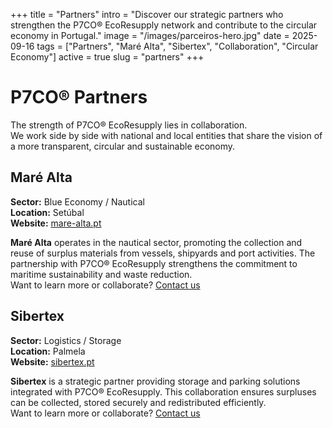 +++
title = "Partners"
intro = "Discover our strategic partners who strengthen the P7CO® EcoResupply network and contribute to the circular economy in Portugal."
image = "/images/parceiros-hero.jpg"
date = 2025-09-16
tags = ["Partners", "Maré Alta", "Sibertex", "Collaboration", "Circular Economy"]
active = true
slug = "partners"
+++

# P7CO® Partners

The strength of P7CO® EcoResupply lies in collaboration.  
We work side by side with national and local entities that share the vision of a more transparent, circular and sustainable economy.

## Maré Alta

**Sector:** Blue Economy / Nautical  
**Location:** Setúbal  
**Website:** [mare-alta.pt](https://www.mare-alta.pt)

**Maré Alta** operates in the nautical sector, promoting the collection and reuse of surplus materials from vessels, shipyards and port activities. The partnership with P7CO® EcoResupply strengthens the commitment to maritime sustainability and waste reduction.  
Want to learn more or collaborate? [Contact us](/en/home/contact)

## Sibertex

**Sector:** Logistics / Storage  
**Location:** Palmela  
**Website:** [sibertex.pt](https://www.sibertex.pt)

**Sibertex** is a strategic partner providing storage and parking solutions integrated with P7CO® EcoResupply. This collaboration ensures surpluses can be collected, stored securely and redistributed efficiently.  
Want to learn more or collaborate? [Contact us](/en/home/contact)
